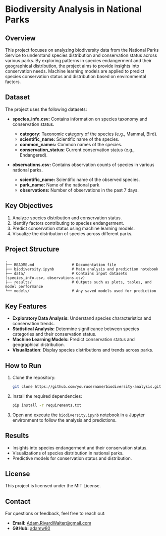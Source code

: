 # Biodiversity Analysis in National Parks

## Overview
This project focuses on analyzing biodiversity data from the National Parks Service to understand species distribution and conservation status across various parks. By exploring patterns in species endangerment and their geographical distribution, the project aims to provide insights into conservation needs. Machine learning models are applied to predict species conservation status and distribution based on environmental factors.

## Dataset
The project uses the following datasets:
- **species_info.csv:** Contains information on species taxonomy and conservation status.
  - **category:** Taxonomic category of the species (e.g., Mammal, Bird).
  - **scientific_name:** Scientific name of the species.
  - **common_names:** Common names of the species.
  - **conservation_status:** Current conservation status (e.g., Endangered).

- **observations.csv:** Contains observation counts of species in various national parks.
  - **scientific_name:** Scientific name of the observed species.
  - **park_name:** Name of the national park.
  - **observations:** Number of observations in the past 7 days.

## Key Objectives
1. Analyze species distribution and conservation status.
2. Identify factors contributing to species endangerment.
3. Predict conservation status using machine learning models.
4. Visualize the distribution of species across different parks.

## Project Structure
```
.
├── README.md                 # Documentation file
├── biodiversity.ipynb        # Main analysis and prediction notebook
├── data/                     # Contains input datasets (species_info.csv, observations.csv)
├── results/                  # Outputs such as plots, tables, and model performance
└── models/                   # Any saved models used for prediction
```

## Key Features
- **Exploratory Data Analysis:** Understand species characteristics and conservation trends.
- **Statistical Analysis:** Determine significance between species categories and their conservation status.
- **Machine Learning Models:** Predict conservation status and geographical distribution.
- **Visualization:** Display species distributions and trends across parks.

## How to Run
1. Clone the repository:
    ```bash
    git clone https://github.com/yourusername/biodiversity-analysis.git
    ```
2. Install the required dependencies:
    ```bash
    pip install -r requirements.txt
    ```
3. Open and execute the `biodiversity.ipynb` notebook in a Jupyter environment to follow the analysis and predictions.

## Results
- Insights into species endangerment and their conservation status.
- Visualizations of species distribution in national parks.
- Predictive models for conservation status and distribution.

## License
This project is licensed under the MIT License.

## Contact
For questions or feedback, feel free to reach out:
- **Email:** Adam.RivardWalter@gmail.com  
- **GitHub:** [adamw80](https://github.com/adamw80)
